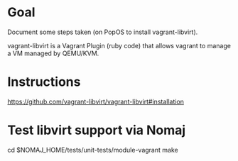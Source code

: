 # Goal

Document some steps taken (on PopOS to install vagrant-libvirt).

vagrant-libvirt is a Vagrant Plugin (ruby code) that allows vagrant
to manage a VM managed by QEMU/KVM.


# Instructions

https://github.com/vagrant-libvirt/vagrant-libvirt#installation


# Test libvirt support via Nomaj

cd $NOMAJ_HOME/tests/unit-tests/module-vagrant
make

